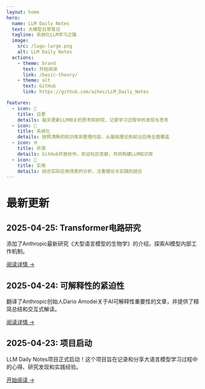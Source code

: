 ```yaml
---
layout: home
hero:
  name: LLM Daily Notes
  text: 大模型日常笔记
  tagline: 系统化LLM学习之路
  image:
    src: /logo-large.png
    alt: LLM Daily Notes
  actions:
    - theme: brand
      text: 开始阅读
      link: /basic-theory/
    - theme: alt
      text: GitHub
      link: https://github.com/aihes/LLM_Daily_Notes

features:
  - icon: 📝
    title: 日更
    details: 每天更新LLM相关的思考和研究，记录学习过程中的发现与思考
  - icon: 🧩
    title: 系统化
    details: 按照清晰的知识体系整理内容，从基础理论到前沿应用全面覆盖
  - icon: 🌐
    title: 开源
    details: GitHub开放协作，欢迎社区贡献，共同构建LLM知识库
  - icon: 🔧
    title: 实用
    details: 结合实际应用场景的分析，注重理论与实践的结合
---
```


# 最新更新

## 2025-04-25: Transformer电路研究
添加了Anthropic最新研究《大型语言模型的生物学》的介绍，探索AI模型内部工作机制。

[阅读详情 →](/news/transformer-circuits)

## 2025-04-24: 可解释性的紧迫性
翻译了Anthropic创始人Dario Amodei关于AI可解释性重要性的文章，并提供了精简总结和交互式解读。

[阅读详情 →](/translations/interpretability-urgency)

## 2025-04-23: 项目启动
LLM Daily Notes项目正式启动！这个项目旨在记录和分享大语言模型学习过程中的心得、研究发现和实践经验。

[开始阅读 →](/basic-theory/)
